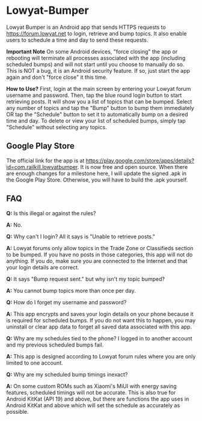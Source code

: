 # Lowyat-Bumper
Lowyat Bumper is an Android app that sends HTTPS requests to https://forum.lowyat.net to login, retrieve and bump topics. It also enable users to schedule a time and day to send these requests.

**Important Note**
On some Android devices, "force closing" the app or rebooting will terminate all processes associated with the app (including scheduled bumps) and will not start until you choose to manually do so. This is NOT a bug, it is an Android security feature. If so, just start the app again and don't "force close" it this time.

**How to Use?**
First, login at the main screen by entering your Lowyat forum username and password. Then, tap the blue round login button to start retrieving posts. It will show you a list of topics that can be bumped. Select any number of topics and tap the "Bump" button to bump them immediately OR tap the "Schedule" button to set it to automatically bump on a desired time and day. To delete or view your list of scheduled bumps, simply tap "Schedule" without selecting any topics.

Google Play Store
----------------------
The official link for the app is at https://play.google.com/store/apps/details?id=com.railkill.lowyatbumper. It is now free and open source.
When there are enough changes for a milestone here, I will update the signed .apk in the Google Play Store. Otherwise, you will have to build the .apk yourself.

FAQ
--------

**Q:** Is this illegal or against the rules?

**A:** No.

**Q:** Why can't I login? All it says is "Unable to retrieve posts."

**A:** Lowyat forums only allow topics in the Trade Zone or Classifieds section to be bumped. If you have no posts in those categories, this app will not do anything. If you do, make sure you are connected to the Internet and that your login details are correct.

**Q:** It says "Bump request sent." but why isn't my topic bumped?

**A:** You cannot bump topics more than once per day.

**Q:** How do I forget my username and password?

**A:** This app encrypts and saves your login details on your phone because it is required for scheduled bumps. If you do not want this to happen, you may uninstall or clear app data to forget all saved data associated with this app.

**Q:** Why are my schedules tied to the phone? I logged in to another account and my previous scheduled bumps fail.

**A:** This app is designed according to Lowyat forum rules where you are only limited to one account.

**Q:** Why are my scheduled bump timings inexact?

**A:** On some custom ROMs such as Xiaomi's MiUI with energy saving features, scheduled timings will not be accurate. This is also true for Android KitKat (API 19) and above, but there are functions the app uses in Android KitKat and above which will set the schedule as accurately as possible.
